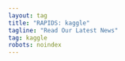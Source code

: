 ```yaml
---
layout: tag
title: "RAPIDS: kaggle"
tagline: "Read Our Latest News"
tag: kaggle
robots: noindex
---
```

